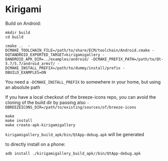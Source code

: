# Kirigami

Build on Android:
```
mkdir build
cd build

cmake ..  -DCMAKE_TOOLCHAIN_FILE=/path/to/share/ECM/toolchain/Android.cmake -DQTANDROID_EXPORTED_TARGET=kirigamigallery -DANDROID_APK_DIR=../examples/android/ -DCMAKE_PREFIX_PATH=/path/to/Qt-5.7/5.7/android_armv7/ -DCMAKE_INSTALL_PREFIX=/path/to/dummy/install/prefix -DBUILD_EXAMPLES=ON
```

You need a `-DCMAKE_INSTALL_PREFIX` to somewhere in your home, but using an absolute path

If you have a local checkout of the breeze-icons repo, you can avoid the cloning of the build dir
by passing also `-DBREEZEICONS_DIR=/path/to/existing/sources/of/breeze-icons`

```
make
make install
make create-apk-kirigamigallery
```

`kirigamigallery_build_apk/bin/QtApp-debug.apk` will be generated

to directly install on a phone:
```
adb install ./kirigamigallery_build_apk//bin/QtApp-debug.apk
```

